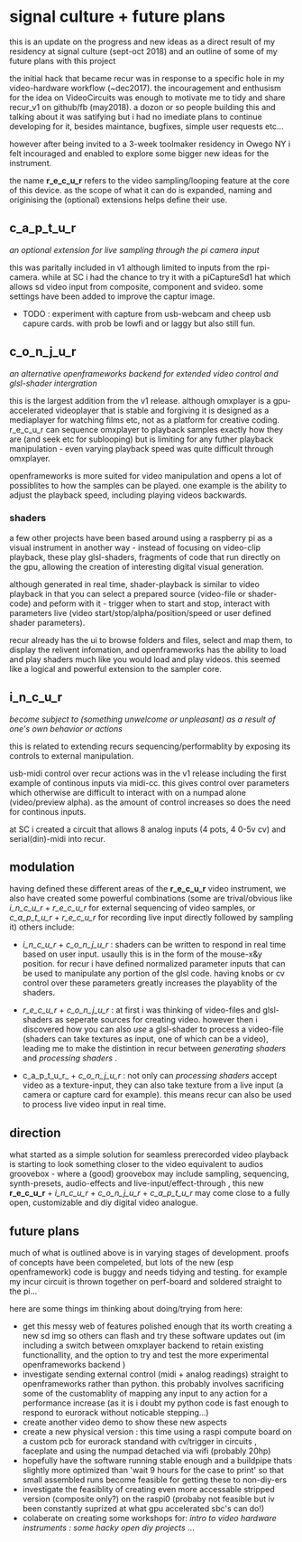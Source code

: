 
# signal culture + future plans

this is an update on the progress and new ideas as a direct result of my residency at signal culture (sept-oct 2018) and an outline of some of my future plans with this project

the initial hack that became recur was in response to a specific hole in my video-hardware workflow (~dec2017). the incouragement and enthusism for the idea on VideoCircuits was enough to motivate me to tidy and share recur_v1 on github/fb (may2018). a dozon or so people building this and talking about it was satifying but i had no imediate plans to continue developing for it, besides maintance, bugfixes, simple user requests etc...

however after being invited to a 3-week toolmaker residency in Owego NY i felt incouraged and enabled to explore some bigger new ideas for the instrument.

the name __r_e_c_u_r__ refers to the video sampling/looping feature at the core of this device. as the scope of what it can do is expanded, naming and originising the (optional) extensions helps define their use.

## c_a_p_t_u_r

_an optional extension for live sampling through the pi camera input_

this was paritally included in v1 although limited to inputs from the rpi-camera. while at SC i had the chance to try it with a piCaptureSd1 hat which allows sd video input from composite, component and svideo. some settings have been added to improve the captur image.

- TODO : experiment with capture from usb-webcam and cheep usb capure cards. with prob be lowfi and or laggy but also still fun.

## c_o_n_j_u_r

_an alternative openframeworks backend for extended video control and glsl-shader intergration_

this is the largest addition from the v1 release. although omxplayer is a gpu-accelerated videoplayer that is stable and forgiving it is designed as a mediaplayer for watching films etc, not as a platform for creative coding. r_e_c_u_r can sequence omxplayer to playback samples exactly how they are (and seek etc for sublooping) but is limiting for any futher playback manipulation - even varying playback speed was quite difficult through omxplayer.

openframeworks is more suited for video manipulation and opens a lot of possiblites to how the samples can be played. one example is the ability to adjust the playback speed, including playing videos backwards.

### shaders

a few other projects have been based around using a raspberry pi as a visual instrument in another way - instead of focusing on video-clip playback, these play glsl-shaders, fragments of code that run directly on the gpu, allowing the creation of interesting digital visual generation.

although generated in real time, shader-playback is similar to video playback in that you can select a prepared source (video-file or shader-code) and peform with it - trigger when to start and stop, interact with parameters live (video start/stop/alpha/position/speed or user defined shader parameters).

recur already has the ui to browse folders and files, select and map them, to display the relivent infomation, and openframeworks has the ability to load and play shaders much like you would load and play videos. this seemed like a logical and powerful extension to the sampler core.

## i_n_c_u_r

_become subject to (something unwelcome or unpleasant) as a result of one's own behavior or actions_

this is related to extending recurs sequencing/performablity by exposing its controls to external manipulation.

usb-midi control over recur actions was in the v1 release including the first example of continous inputs via midi-cc. this gives control over parameters which otherwise are difficult to interact with on a numpad alone (video/preview alpha). as the amount of control increases so does the need for continous inputs.

at SC i created a circuit that allows 8 analog inputs (4 pots, 4 0-5v cv) and serial(din)-midi into recur.

## modulation

having defined these different areas of the __r_e_c_u_r__ video instrument, we also have created some powerful combinations (some are trival/obvious like _i_n_c_u_r_ + _r_e_c_u_r_ for external sequencing of video samples, or _c_a_p_t_u_r_ + _r_e_c_u_r_ for recording live input directly followed by sampling it) others include:

- _i_n_c_u_r_ + _c_o_n_j_u_r_ : shaders can be written to respond in real time based on user input. usaully this is in the form of the mouse-x&y position. for recur i have defined normalized parameter inputs that can be used to manipulate any portion of the glsl code. having knobs or cv control over these parameters greatly increases the playablity of the shaders.

- _r_e_c_u_r_ + _c_o_n_j_u_r_ : at first i was thinking of video-files and glsl-shaders as seperate sources for creating video. however then i discovered how you can also _use_ a glsl-shader to process a video-file (shaders can take textures as input, one of which can be a video), leading me to make the distintion in recur between _generating shaders_ and _processing shaders_ .

- c_a_p_t_u_r_ + _c_o_n_j_u_r_ : not only can _processing shaders_ accept video as a texture-input, they can also take texture from a live input (a camera or capture card for example). this means recur can also be used to process live video input in real time.

## direction

what started as a simple solution for seamless prerecorded video playback is starting to look something closer to the video equivalent to audios groovebox - where a (good) groovebox may include sampling, sequencing, synth-presets, audio-effects and live-input/effect-through , this new __r_e_c_u_r__ + _i_n_c_u_r_ + _c_o_n_j_u_r_ + _c_a_p_t_u_r_ may come close to a fully open, customizable and diy digital video analogue.

## future plans

much of what is outlined above is in varying stages of development. proofs of concepts have been compeleted, but lots of the new (esp openframework) code is buggy and needs tidying and testing. for example my incur circuit is thrown together on perf-board and soldered straight to the pi...

here are some things im thinking about doing/trying from here:

- get this messy web of features polished enough that its worth creating a new sd img so others can flash and try these software updates out (im including a switch between omxplayer backend to retain existing functionallity, and the option to try and test the more experimental openframeworks backend )
- investigate sending external control (midi + analog readings) straight to openframeworks rather than python. this probably involves sacrificing some of the customablity of mapping any input to any action for a performance increase (as it is i doubt my python code is fast enough to respond to eurorack without noticable stepping...)
- create another video demo to show these new aspects
- create a new physical version : this time using a raspi compute board on a custom pcb for eurorack standand with cv/trigger in circuits , faceplate and using the numpad detached via wifi (probably 20hp)
- hopefully have the software running stable enough and a buildpipe thats slightly more optimized than 'wait 9 hours for the case to print' so that small assembled runs become feasible for getting these to non-diy-ers
- investigate the feasiblity of creating even more accessable stripped version (composite only?) on the raspi0 (probaby not feasible but iv been constantly suprized at what gpu accelerated sbc's can do!)
- colaberate on creating some workshops for: _intro to video hardware instruments : some hacky open diy projects_ ...
